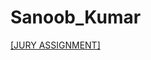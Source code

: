 # Sanoob_Kumar

[[JURY ASSIGNMENT]](https://nift-web-design-delhi.github.io/Sanoob_Kumar/Assignment_3/)
